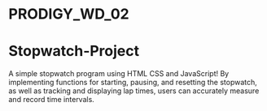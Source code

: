 # PRODIGY_WD_02
# Stopwatch-Project
A simple stopwatch program using HTML CSS and JavaScript!
By implementing functions for 
starting, pausing, and resetting the stopwatch, as well as tracking and displaying lap times, users can accurately measure and record time
intervals.
